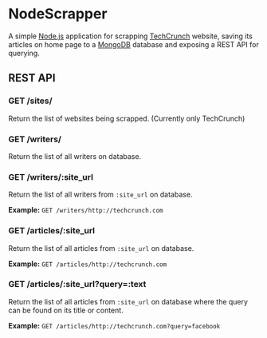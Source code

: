 # NodeScrapper

A simple [Node.js](http://nodejs.org/) application for scrapping [TechCrunch](http://techcrunch.com) website, saving its articles on home page to a [MongoDB](http://mongodb.org/) database and exposing a REST API for querying.

## REST API

### GET /sites/

Return the list of websites being scrapped. (Currently only TechCrunch)

### GET /writers/

Return the list of all writers on database.

### GET /writers/:site_url

Return the list of all writers from `:site_url` on database.

**Example:** `GET /writers/http://techcrunch.com`

### GET /articles/:site_url

Return the list of all articles from `:site_url` on database.

**Example:** `GET /articles/http://techcrunch.com`

### GET /articles/:site_url?query=:text

Return the list of all articles from `:site_url` on database where the query can be found on its title or content.

**Example:** `GET /articles/http://techcrunch.com?query=facebook`
